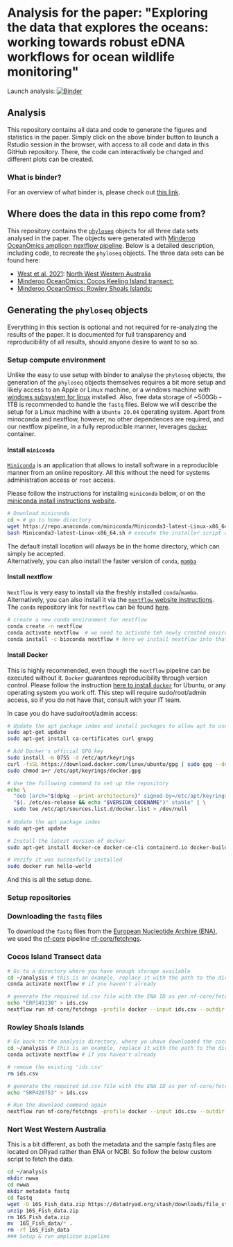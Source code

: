 # Analysis for the paper: "Exploring the data that explores the oceans: working towards robust eDNA workflows for ocean wildlife monitoring"
  

Launch analysis: [![Binder](https://mybinder.org/badge_logo.svg)](https://mybinder.org/v2/gh/MinderooFoundation/OceanOmics-amplicon-paper-analysis/HEAD?urlpath=rstudio)

## Analysis
This repository contains all data and code to generate the figures and statistics in the paper. Simply click on the above binder button to launch a Rstudio session in the browser, with access to all code and data in this GitHub repository. There, the code can interactively be changed and different plots can be created.

### What is binder?
For an overview of what binder is, please check out [this link](https://mybinder.org/).  

## Where does the data in this repo come from?
This repository contains the [`phyloseq`](https://joey711.github.io/phyloseq/index.html) objects for all three data sets analysed in the paper. The objects were generated with [Minderoo OceanOmics amplicon nextflow pipeline](https://github.com/MinderooFoundation/OceanOmics-amplicon-nf). Below is a detailed description, including code, to recreate the `phyloseq` objects.
The three data sets can be found here:  

- [West et al. 2021](https://doi.org/10.1111/ddi.13228): [North West Western Australia](https://datadryad.org/stash/dataset/doi:10.5061/dryad.8kprr4xmm)   
- [Minderoo OceanOmics: Cocos Keeling Island transect:](https://www.ebi.ac.uk/ena/browser/view/PRJEB63982)  
- [Minderoo OceanOmics: Rowley Shoals Islands:](https://www.ebi.ac.uk/ena/browser/view/PRJNA930913)  

## Generating the `phyloseq` objects

Everything in this section is optional and not required for re-analyzing the results of the paper. It is documented for full transparency and reproducibility of all results, should anyone desire to want to so so.

### Setup compute environment
Unlike the easy to use setup with binder to analyse the `phyloseq` objects, the generation of the `phyloseq` objects themselves requires a bit more setup and likely access to an Apple or Linux machine, or a windows machine with [windows subsystem for linux](https://learn.microsoft.com/en-us/windows/wsl/install) installed. Also, free data storage of ~500Gb - 1TB is recommended to handle the `fastq` files. Below we will describe the setup for a Linux machine with a `Ubuntu 20.04` operating system. Apart from minoconda and nextflow, however, no other dependences are required, and our nextflow pipeline, in a fully reproducible manner, leverages [`docker`](https://www.docker.com/resources/what-container/#:~:text=A%20Docker%20container%20image%20is,tools%2C%20system%20libraries%20and%20settings.) container.

#### Install `miniconda`  
[`Miniconda`](https://docs.conda.io/en/latest/miniconda.html) is an application that allows to install software in a reproducible manner from an online repository. All this without the need for systems administration access or `root` access.  

Please follow the instructions for installing `miniconda` below, or on the [miniconda install instructions website](https://docs.conda.io/en/latest/miniconda-install.html).  

```zsh
# Download miniconda
cd ~ # go to home directory
wget https://repo.anaconda.com/miniconda/Miniconda3-latest-Linux-x86_64.sh # download miniconda installer 
bash Miniconda3-latest-Linux-x86_64.sh # execute the installer script and follow all instructions, including accepting the terms
```

The default install location will always be in the home directory, which can simply be accepted.  
Alternatively, you can also install the faster version of `conda`, [`mamba`](https://mamba.readthedocs.io/en/latest/mamba-installation.html#mamba-install)

#### Install nextflow  
`Nextflow` is very easy to install via the freshly installed `conda`/`mamba`. Alternatively, you can also install it via the [`nextflow` website instructions](https://www.nextflow.io/). The `conda` repository link for `nextflow` can be found [here](https://anaconda.org/bioconda/nextflow).

```zsh
# create a new conda environment for nextflow
conda create -n nextflow
conda activate nextflow  # we need to activate teh newly created environment, as per screen instruction
conda install -c bioconda nextflow # here we install nextflow into that environment, as per the instructions here https://anaconda.org/bioconda/nextflow
```

#### Install Docker  

This is highly recommended, even though the `nextflow` pipeline can be executed without it. `Docker` guarantees reproducibility through version control. 
Please follow the instruction [here to install `docker`](https://docs.docker.com/engine/install/ubuntu/) for Ubuntu, or any operating system you work off. This step will require sudo/root/admin access, so if you do not have that, consult with your IT team.  

In case you do have sudo/root/admin access:  
```zsh
# Update the apt package index and install packages to allow apt to use a repository over HTTPS
sudo apt-get update
sudo apt-get install ca-certificates curl gnupg

# Add Docker's official GPG key
sudo install -m 0755 -d /etc/apt/keyrings
curl -fsSL https://download.docker.com/linux/ubuntu/gpg | sudo gpg --dearmor -o /etc/apt/keyrings/docker.gpg
sudo chmod a+r /etc/apt/keyrings/docker.gpg

# Use the following command to set up the repository
echo \
  "deb [arch="$(dpkg --print-architecture)" signed-by=/etc/apt/keyrings/docker.gpg] https://download.docker.com/linux/ubuntu \
  "$(. /etc/os-release && echo "$VERSION_CODENAME")" stable" | \
  sudo tee /etc/apt/sources.list.d/docker.list > /dev/null
  
# Update the apt package index
sudo apt-get update

# Install the latest version of docker
sudo apt-get install docker-ce docker-ce-cli containerd.io docker-buildx-plugin docker-compose-plugin

# Verify it was succesfully installed
sudo docker run hello-world
```

And this is all the setup done.  

### Setup repositories

### Downloading the `fastq` files
To download the `fastq` files from the [European Nucleotide Archive (ENA)](https://www.ebi.ac.uk/ena/browser/), we used the [nf-core](https://nf-co.re/) pipeline [nf-core/fetchngs](https://nf-co.re/fetchngs/1.10.0).

### Cocos Island Transect data
```zsh
# Go to a directory where you have enough storage available
cd ~/analysis # this is an example, replace it with the path to the directory you want to place the files and analyse them
conda activate nextflow # if you haven't already  

# generate the required id.csv file with the ENA ID as per nf-core/fetchngs
echo "ERP149130" > ids.csv
nextflow run nf-core/fetchngs -profile docker --input ids.csv --outdir ./cocos
```

### Rowley Shoals Islands
```zsh
# Go back to the analysis directory, where yo uhave downloaded the cocos data already
cd ~/analysis # this is an example, replace it with the path to the directory you want to place the files and analyse them
conda activate nextflow # if you haven't already  

# remove the existing 'ids.csv'
rm ids.csv

# generate the required id.csv file with the ENA ID as per nf-core/fetchngs
echo "SRP420753" > ids.csv

# Run the downlaod command again
nextflow run nf-core/fetchngs -profile docker --input ids.csv --outdir ./rowley_shoals
```

### Nort West Western Australia  
This is a bit different, as both the metadata and the sample fastq files are located on DRyad rather than ENA or NCBI. So follow the below custom script to fetch the data.
```zsh
cd ~/analysis
mkdir nwwa
cd nwwa
mkdir metadata fastq
cd fastq
wget -O 16S_Fish_data.zip https://datadryad.org/stash/downloads/file_stream/1140656 
unzip 16S_Fish_data.zip
rm 16S_Fish_data.zip
mv  16S_Fish_data/* .
rm -rf 16S_Fish_data
### Setup & run amplicon pipeline
